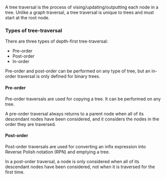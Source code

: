 A tree traversal is the process of vising/updating/outputting each node in a tree. Unlike a graph traversal, a tree traversal is unique to trees and must start at the root node.

### Types of tree-traversal

There are three types of depth-first tree-traversal:
- Pre-order
- Post-order
- In-order

Pre-order and post-order can be performed on any type of tree, but an in-order traversal is only defined for binary trees.

#### Pre-order

Pre-order traversals are used for copying a tree. It can be performed on any tree.

A pre-order traversal always returns to a parent node when all of its descendant nodes have been considered, and it considers the nodes in the order they are traversed.

#### Post-order

Post-order traversals are used for converting an infix expression into Reverse Polish notation (RPN) and emptying a tree.

In a post-order traversal, a node is only considered when all of its descendant nodes have been considered, not when it is traversed for the first time.

